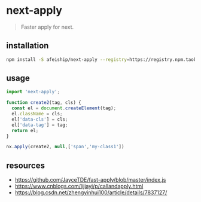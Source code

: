 # next-apply
> Faster apply for next.

## installation
```bash
npm install -S afeiship/next-apply --registry=https://registry.npm.taobao.org
```

## usage
```js
import 'next-apply';

function create2(tag, cls) {
  const el = document.createElement(tag);
  el.className = cls;
  el['data-cls'] = cls;
  el['data-tag'] = tag;
  return el;
}

nx.apply(create2, null,['span','my-class1'])
```

## resources
- https://github.com/JayceTDE/fast-apply/blob/master/index.js
- https://www.cnblogs.com/lijiayi/p/callandapply.html
- https://blog.csdn.net/zhengyinhui100/article/details/7837127/
